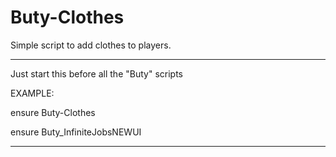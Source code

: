 # Buty-Clothes
Simple script to add clothes to players.

------------

Just start this before all the "Buty" scripts

EXAMPLE:

ensure Buty-Clothes

ensure Buty_InfiniteJobsNEWUI

------------
